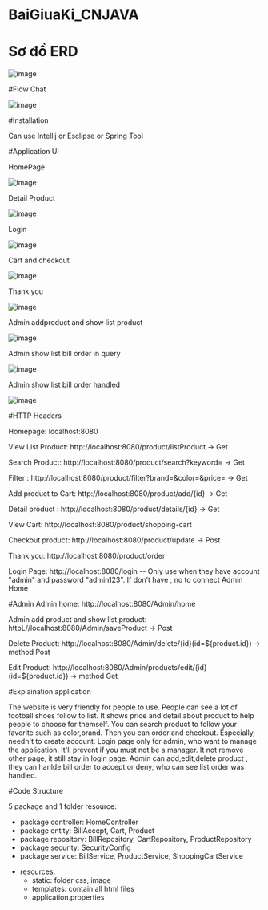 # BaiGiuaKi_CNJAVA

# Sơ đồ ERD

![image](https://user-images.githubusercontent.com/87469606/230778805-19b5d88b-7a79-406c-ae2b-ed60b40f67f4.png)

#Flow Chat

![image](https://user-images.githubusercontent.com/87469606/230780629-f3b0f001-76d8-4290-9273-9596b44de7b3.png)

#Installation

Can use Intellij or Esclipse or Spring Tool

#Application UI

HomePage

![image](https://user-images.githubusercontent.com/87469606/230780786-51ea153a-4153-4ef5-9e35-b8910877b319.png)

Detail Product

![image](https://user-images.githubusercontent.com/87469606/230780804-a2dc1189-3993-44d3-8460-456ddc2308a9.png)

Login

![image](https://user-images.githubusercontent.com/87469606/230780824-29986f3e-c097-4b0c-aaad-1b6b3613b537.png)

Cart and checkout

![image](https://user-images.githubusercontent.com/87469606/230780837-e87f899d-a92a-4206-b9f4-3b4221b3c5dc.png)

Thank you

![image](https://user-images.githubusercontent.com/87469606/230780870-2172f613-d2ec-4809-8b8c-11e8fd0c72e5.png)

Admin addproduct and show list product

![image](https://user-images.githubusercontent.com/87469606/230780891-b0da698e-1a8b-48ed-81b5-49fe811a3743.png)

Admin show list bill order in query

![image](https://user-images.githubusercontent.com/87469606/230780922-980e3c75-8912-4c18-a519-9e46ec18847b.png)

Admin show list bill order handled

![image](https://user-images.githubusercontent.com/87469606/230780951-fc872e55-b2d7-4d05-b278-cca53ef51b10.png)

#HTTP Headers

Homepage: localhost:8080

View List Product: http://localhost:8080/product/listProduct -> Get

Search Product: http://localhost:8080/product/search?keyword= -> Get

Filter : http://localhost:8080/product/filter?brand=&color=&price= -> Get

Add product to Cart: http://localhost:8080/product/add/{id} -> Get

Detail product : http://localhost:8080/product/details/{id} -> Get

View Cart: http://localhost:8080/product/shopping-cart 

Checkout product: http://localhost:8080/product/update -> Post

Thank you: http://localhost:8080/product/order

Login Page: http://localhost:8080/login -- Only use when they have account "admin" and password "admin123". If don't have , no to connect Admin Home

#Admin
Admin home: http://localhost:8080/Admin/home 

Admin add product and show list product: httpL//localhost:8080/Admin/saveProduct -> Post

Delete Product: http://localhost:8080/Admin/delete/{id}(id=${product.id}) -> method Post

Edit Product: http://localhost:8080/Admin/products/edit/{id}(id=${product.id}) -> method Get

#Explaination application

The website is very friendly for people to use. People can see a lot of football shoes follow to list. It shows price and detail about product to help people to choose for themself. You can search product to follow your favorite such as color,brand. Then you can order and checkout. Especially, needn't to create account.
Login page only for admin, who want to manage the application. It'll prevent if you must not be a manager. It not remove other page, it still stay in login page. Admin can add,edit,delete product , they can hanlde bill order to accept or deny, who can see list order was handled.

#Code Structure

5 package and 1 folder resource:
- package controller: HomeController
- package entity: BillAccept, Cart, Product
- package repository: BillRepository, CartRepository, ProductRepository
- package security: SecurityConfig
- package service: BillService, ProductService, ShoppingCartService

* resources: 
  - static: folder css, image
  - templates: contain all html files
  - application.properties
